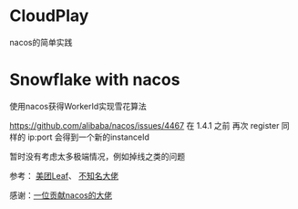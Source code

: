 # CloudPlay
nacos的简单实践

# Snowflake with nacos
使用nacos获得WorkerId实现雪花算法

https://github.com/alibaba/nacos/issues/4467 在 1.4.1 之前 再次 register 同样的 ip:port 会得到一个新的instanceId

暂时没有考虑太多极端情况，例如掉线之类的问题

参考：
[美团Leaf](https://github.com/Meituan-Dianping/Leaf)、
[不知名大佬](https://github.com/yangq918/health-cloud)

感谢：[一位贡献nacos的大佬](https://github.com/horizonzy)

